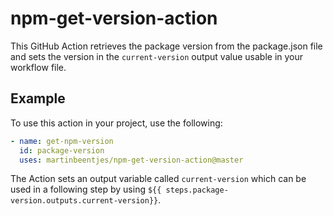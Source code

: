 # npm-get-version-action

This GitHub Action retrieves the package version from the package.json file and sets the version in the `current-version` output value usable in your workflow file.

## Example

To use this action in your project, use the following:

```yaml
- name: get-npm-version
  id: package-version
  uses: martinbeentjes/npm-get-version-action@master
```

The Action sets an output variable called `current-version` which can be used in a following step by using `${{ steps.package-version.outputs.current-version}}`.
